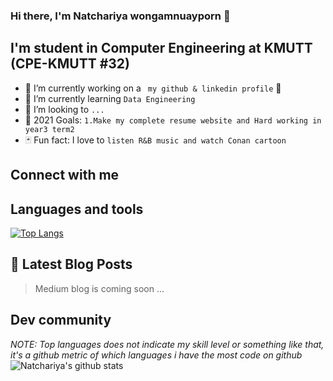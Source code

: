 ### Hi there, I'm Natchariya wongamnuayporn 👋
## I'm student in Computer Engineering at KMUTT (CPE-KMUTT #32) 

- :pushpin: I’m currently working on a ` my github & linkedin profile` :tada: 
- :notebook: I’m currently learning ` Data Engineering ` 
- :telescope: I’m looking to `... ` 
- :dart: 2021 Goals: `1.Make my complete resume website and Hard working in year3 term2 ` 
- :black_joker: Fun fact: I love to ` listen R&B music and watch Conan cartoon ` 

## Connect with me 


## Languages and tools  
[![Top Langs](https://github-readme-stats.vercel.app/api/top-langs/?username=Natchariyawong25&layout=compact)](https://github.com/Natchariyawong25/github-readme-stats)

## :memo: Latest Blog Posts
> Medium blog is coming soon ...



## Dev community 
*NOTE: Top languages does not indicate my skill level or something like that, it's a github metric of which languages i have the most code on github*  
![์Natchariya's github stats](https://github-readme-stats.vercel.app/api?username=Natchariyawong25)

